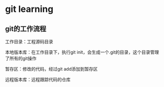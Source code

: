 # git learning
## git的工作流程

工作目录：工程源码目录

本地版本库：在工作目录下，执行git init，会生成一个.git的目录，这个目录管理了所有的git操作

暂存区：修改的代码，经过git add添加到暂存区

远程版本库：远程跟踪代码的仓库





